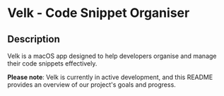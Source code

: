 # Velk - Code Snippet Organiser

## Description
Velk is a macOS app designed to help developers organise and manage their code snippets effectively.

**Please note**: Velk is currently in active development, and this README provides an overview of our project's goals and progress.
